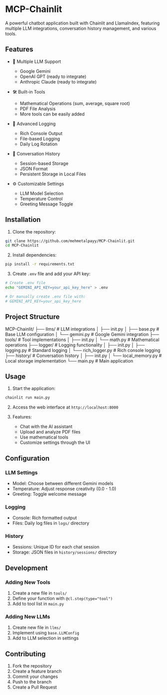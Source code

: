 # MCP-Chainlit

A powerful chatbot application built with Chainlit and LlamaIndex, featuring multiple LLM integrations, conversation history management, and various tools.

## Features

- 🤖 Multiple LLM Support
  - Google Gemini
  - OpenAI GPT (ready to integrate)
  - Anthropic Claude (ready to integrate)

- 🛠️ Built-in Tools
  - Mathematical Operations (sum, average, square root)
  - PDF File Analysis
  - More tools can be easily added

- 📝 Advanced Logging
  - Rich Console Output
  - File-based Logging
  - Daily Log Rotation

- 💾 Conversation History
  - Session-based Storage
  - JSON Format
  - Persistent Storage in Local Files

- ⚙️ Customizable Settings
  - LLM Model Selection
  - Temperature Control
  - Greeting Message Toggle

## Installation

1. Clone the repository:
```bash
git clone https://github.com/mehmetalpayy/MCP-Chainlit.git
cd MCP-Chainlit
```

2. Install dependencies:
```bash
pip install -r requirements.txt
```

3. Create `.env` file and add your API key:
```bash
# Create .env file
echo "GEMINI_API_KEY=your_api_key_here" > .env

# Or manually create .env file with:
# GEMINI_API_KEY=your_api_key_here
```

## Project Structure

MCP-Chainlit/
├── llms/ # LLM integrations
│ ├── init.py
│ ├── base.py # Base LLM configuration
│ └── gemini.py # Google Gemini integration
├── tools/ # Tool implementations
│ ├── init.py
│ └── math.py # Mathematical operations
├── logger/ # Logging functionality
│ ├── init.py
│ ├── logging.py # Standard logging
│ └── rich_logger.py # Rich console logging
├── history/ # Conversation history
│ ├── init.py
│ └── local_memory.py # Local storage implementation
└── main.py # Main application


## Usage

1. Start the application:
```bash
chainlit run main.py
```

2. Access the web interface at `http://localhost:8000`

3. Features:
   - Chat with the AI assistant
   - Upload and analyze PDF files
   - Use mathematical tools
   - Customize settings through the UI

## Configuration

### LLM Settings
- Model: Choose between different Gemini models
- Temperature: Adjust response creativity (0.0 - 1.0)
- Greeting: Toggle welcome message

### Logging
- Console: Rich formatted output
- Files: Daily log files in `logs/` directory

### History
- Sessions: Unique ID for each chat session
- Storage: JSON files in `history/sessions/` directory

## Development

### Adding New Tools
1. Create a new file in `tools/`
2. Define your function with `@cl.step(type="tool")`
3. Add to tool list in `main.py`

### Adding New LLMs
1. Create new file in `llms/`
2. Implement using `base.LLMConfig`
3. Add to LLM selection in settings

## Contributing

1. Fork the repository
2. Create a feature branch
3. Commit your changes
4. Push to the branch
5. Create a Pull Request